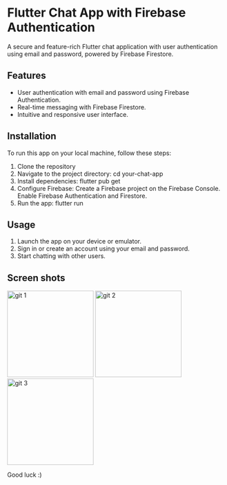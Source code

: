 # Flutter Chat App with Firebase Authentication

A secure and feature-rich Flutter chat application with user authentication using email and password, powered by Firebase Firestore.

## Features
- User authentication with email and password using Firebase Authentication.
- Real-time messaging with Firebase Firestore.
- Intuitive and responsive user interface.

## Installation
To run this app on your local machine, follow these steps:

1. Clone the repository
2. Navigate to the project directory: cd your-chat-app
3. Install dependencies: flutter pub get  
4. Configure Firebase: Create a Firebase project on the Firebase Console. Enable Firebase Authentication and Firestore.
5. Run the app: flutter run

## Usage

1. Launch the app on your device or emulator.
2. Sign in or create an account using your email and password.
3. Start chatting with other users.
   
## Screen shots
<img src="https://github.com/amany124/chatapp_simpleview/assets/92021104/5e2b1317-0932-4ff8-af58-14f5b0f976fc" width="200" height="200" alt="git 1">
<img src="https://github.com/amany124/chatapp_simpleview/assets/92021104/e0ea3e7e-46d9-437b-91ff-767e5642c4a2" width="200" height="200" alt="git 2">
<img src="https://github.com/amany124/chatapp_simpleview/assets/92021104/d19b0c71-ab9d-43a7-9ecf-674a95c01cf5" width="200" height="200" alt="git 3">



Good luck :)


